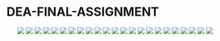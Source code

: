 # DEA-FINAL-ASSIGNMENT

<p align="center">
  
<img src="Images/15.PNG" width="fix" height="fix">
  <img src="Images/16.jpg" width="fix" height="fix">
  <img src="Images/17.jpg" width="fix" height="fix">
  <img src="Images/18.png" width="fix" height="fix">
  <img src="Images/19.png" width="fix" height="fix">
  <img src="Images/20.png" width="fix" height="fix">
  <img src="Images/21.png" width="fix" height="fix">
  <img src="Images/22.png" width="fix" height="fix">
  <img src="Images/23.png" width="fix" height="fix">
    <img src="Images/24.png" width="fix" height="fix">
    <img src="Images/25.png" width="fix" height="fix">
    <img src="Images/26.png" width="fix" height="fix">
    <img src="Images/27.png" width="fix" height="fix">
    <img src="Images/28.png" width="fix" height="fix">
    <img src="Images/29.png" width="fix" height="fix">
    <img src="Images/30.png" width="fix" height="fix">
    <img src="Images/31.png" width="fix" height="fix">
    <img src="Images/32.png" width="fix" height="fix">
    <img src="Images/33.png" width="fix" height="fix">
    <img src="Images/34.png" width="fix" height="fix">
    <img src="Images/35.png" width="fix" height="fix">
    <img src="Images/36.png" width="fix" height="fix">
    <img src="Images/39.png" width="fix" height="fix">

</p>

